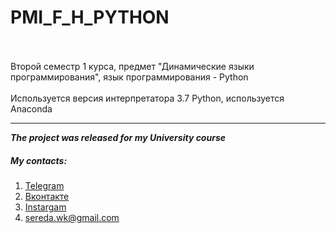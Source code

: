 # PMI_F_H_PYTHON
<br/><br/>
Второй семестр 1 курса, предмет "Динамические языки программирования", язык программирования - Python
<br/><br/>
Используется версия интерпретатора 3.7 Python, используется Anaconda

---------

***The project was released for my University course***

##### My contacts:
1. [Telegram](https://tgmsg.ru/princepepper)
2. [Вконтакте](https://vk.com/princepepper)
3. [Instargam](https://www.instagram.com/prince_pepper_official/?hl=ru)
4. <sereda.wk@gmail.com>
